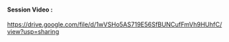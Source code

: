 #### Session Video :
   https://drive.google.com/file/d/1wVSHo5AS719E56SfBUNCufFmVh9HUhfC/view?usp=sharing

